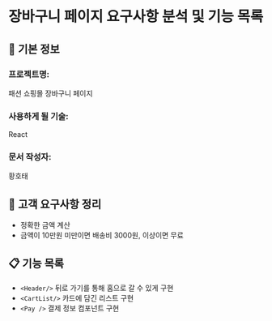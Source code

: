 # 장바구니 페이지 요구사항 분석 및 기능 목록

## 📌 기본 정보

### 프로젝트명:

패션 쇼핑몰 장바구니 페이지

### 사용하게 될 기술:

React

### 문서 작성자:

황호태

## 📝 고객 요구사항 정리

- 정확한 금액 계산
- 금액이 10만원 미만이면 배송비 3000원, 이상이면 무료

## 📋 기능 목록

- `<Header/>` 뒤로 가기를 통해 홈으로 갈 수 있게 구현
- `<CartList/>` 카드에 담긴 리스트 구현
- `<Pay />` 결제 정보 컴포넌트 구현
